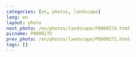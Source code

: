 ```yaml
---
categories: [en, photos, landscape]
lang: en
layout: photo
next_photo: /en/photos/landscape/P0000274.html
picname: P0000275
prev_photo: /en/photos/landscape/P0000272.html
tags: []
---
```

